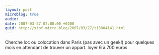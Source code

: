 ```yaml
---
layout: post
microblog: true
audio: 
date: 2007-03-27 02:00:00 +0200
guid: http://xtof.micro.blog/2007/03/27/t13804141.html
---
```

Cherche loc ou colocation dans Paris (pas avec un geek!) pour quelques mois en attendant de trouver un appart. loyer 6 à 700 euros.

